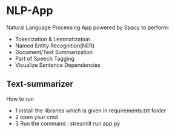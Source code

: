 # NLP-App
Natural Language Processing App powered by Spacy to perform:
- Tokenization & Lemmatization
- Named Entity Recognition(NER) 
- Document/Text Summarization 
- Part of Speech Tagging
- Visualize Sentence Dependencies




## Text-summarizer
How to run
- 1 install the libraries which is given in requirements.txt folder
- 2 open your cmd
- 3 Run the command : streamlit run app.py
